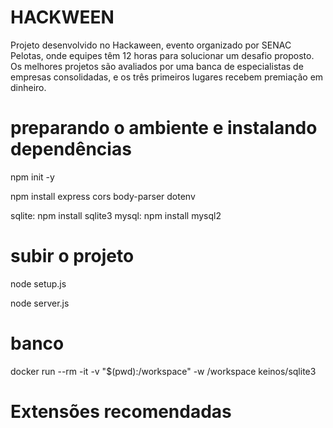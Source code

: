 # HACKWEEN
Projeto desenvolvido no Hackaween, evento organizado por SENAC Pelotas, onde equipes têm 12 horas para solucionar um desafio proposto. Os melhores projetos são avaliados por uma banca de especialistas de empresas consolidadas, e os três primeiros lugares recebem premiação em dinheiro.

# preparando o ambiente e instalando dependências

npm init -y

npm install express cors body-parser dotenv 

sqlite: npm install sqlite3
mysql: npm install mysql2

# subir o projeto

node setup.js

node server.js

# banco

docker run --rm -it -v "$(pwd):/workspace" -w /workspace keinos/sqlite3

# Extensões recomendadas

